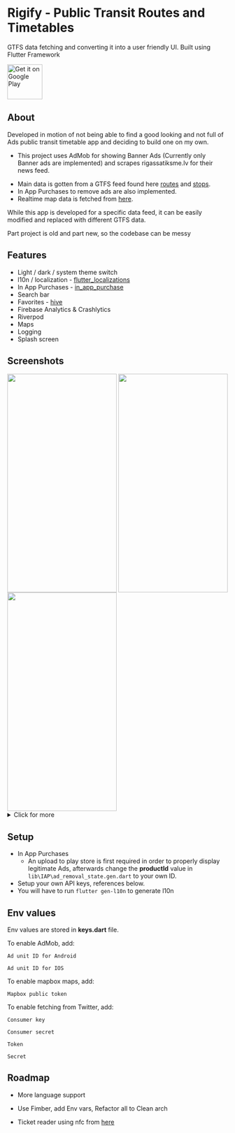 # Rigify - Public Transit Routes and Timetables

GTFS data fetching and converting it into a user friendly UI. Built using Flutter Framework

[<img src="https://play.google.com/intl/en_us/badges/images/generic/en-play-badge.png"
      alt="Get it on Google Play"
      height="80">](https://play.google.com/store/apps/details?id=com.yamawagi.rigify)
      

## About

Developed in motion of not being able to find a good looking and not full of Ads public transit timetable app and deciding to build one on my own.

* This project uses AdMob for showing Banner Ads (Currently only Banner ads are implemented) and scrapes rigassatiksme.lv for their news feed.

- Main data is gotten from a GTFS feed found here [routes](https://saraksti.rigassatiksme.lv/riga/routes.txt) and [stops](https://openmobilitydata-data.s3-us-west-1.amazonaws.com/public/feeds/rigas-satiksme/333/20221105/original/stops.txt).
- In App Purchases to remove ads are also implemented.
- Realtime map data is fetched from [here](https://saraksti.rigassatiksme.lv/gps.txt).

While this app is developed for a specific data feed, it can be easily modified and replaced with different GTFS data.

Part project is old and part new, so the codebase can be messy

## Features

- Light / dark / system theme switch
- l10n / localization -  [flutter_localizations](https://docs.flutter.dev/development/accessibility-and-localization/internationalization)
- In App Purchases - [in_app_purchase](https://pub.dev/packages/in_app_purchase)
- Search bar
- Favorites - [hive](https://pub.dev/packages/hive)
- Firebase Analytics & Crashlytics
- Riverpod
- Maps
- Logging
- Splash screen

      
## Screenshots

<img align="center" width="250" height="500" src="https://i.imgur.com/5aS7xeA.png">
<img align="center" width="250" height="500" src="https://i.imgur.com/pi2pnwc.png">
<img align="center" width="250" height="500" src="https://i.imgur.com/Qzda7KO.png">
<details>
<summary>Click for more</summary>
<img align="center" width="250" height="500" src="https://i.imgur.com/ecrtHUf.png">
<img align="center" width="250" height="500" src="https://i.imgur.com/QVgl376.png">
<img align="center" width="250" height="500" src="https://i.imgur.com/2FN3ece.png">
</details>

## Setup
- In App Purchases
    - An upload to play store is first required in order to properly display legitimate Ads, afterwards change the <b>productId</b> value in `lib\IAP\ad_removal_state.gen.dart` to your own ID.
- Setup your own API keys, references below.
- You will have to run `flutter gen-l10n` to generate l10n

## Env values

Env values are stored in <b>keys.dart</b> file. 

To enable AdMob, add:

`Ad unit ID for Android`

`Ad unit ID for IOS` 

To enable mapbox maps, add:

`Mapbox public token`

To enable fetching from Twitter, add:

`Consumer key`

`Consumer secret`

`Token`

`Secret`
## Roadmap

- More language support

- Use Fimber, add Env vars, Refactor all to Clean arch

- Ticket reader using nfc from [here](https://github.com/hepnn/E-talons) 


